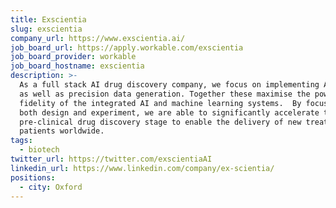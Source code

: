 ```yaml
---
title: Exscientia
slug: exscientia
company_url: https://www.exscientia.ai/
job_board_url: https://apply.workable.com/exscientia
job_board_provider: workable
job_board_hostname: exscientia
description: >-
  As a full stack AI drug discovery company, we focus on implementing AI design
  as well as precision data generation. Together these maximise the power and
  fidelity of the integrated AI and machine learning systems.  By focusing on
  both design and experiment, we are able to significantly accelerate the
  pre-clinical drug discovery stage to enable the delivery of new treatments to
  patients worldwide.
tags:
  - biotech
twitter_url: https://twitter.com/exscientiaAI
linkedin_url: https://www.linkedin.com/company/ex-scientia/
positions:
  - city: Oxford
---
```

